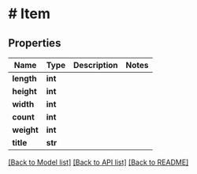 # # Item

## Properties

Name | Type | Description | Notes
------------ | ------------- | ------------- | -------------
**length** | **int** |  |
**height** | **int** |  |
**width** | **int** |  |
**count** | **int** |  |
**weight** | **int** |  |
**title** | **str** |  |

[[Back to Model list]](../../README.md#models) [[Back to API list]](../../README.md#endpoints) [[Back to README]](../../README.md)
